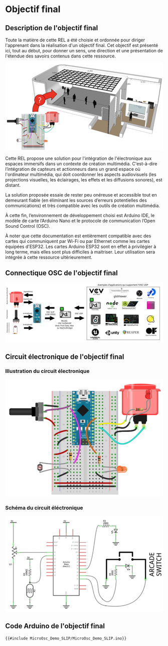 # Objectif final


## Description de l'objectif final

Toute la matière de cette REL a été choisie et ordonnée pour diriger l'apprenant dans la réalisation d'un objectif final. Cet objectif est présenté ici, tout au début, pour donner un sens, une direction et une présentation de l'étendue des savoirs contenus dans cette ressource.

![Comment intégrer l'électronique à un espace immersif?](./integration_electro_espace.png)

Cette REL propose une solution pour l'intégration de l'électronique aux espaces immersifs dans un contexte de création multimédia. C'est-à-dire l’intégration de capteurs et actionneurs dans un grand espace où l'ordinateur multimédia, qui doit coordonner les aspects audiovisuels (les projections visuelles, les éclairages, les effets et les diffusions sonores), est distant. 

La solution proposée essaie de rester peu onéreuse et accessible tout en demeurant fiable (en éliminant les sources d’erreurs potentielles des communications) et très compatible avec les outils de création multimédia.

À cette fin, l’environnement de développement choisi est Arduino IDE, le modèle de carte l’Arduino Nano et le protocole de communication l’Open Sound Control (OSC).

À noter que cette documentation est entièrement compatible avec des cartes qui communiquent par Wi-Fi ou par Ethernet comme les cartes équipées d'ESP32. Les cartes Arduino ESP32 sont en effet à privilégier à long terme, mais elles sont plus difficiles à maitriser. Leur utilisation sera intégrée à cette ressource ultérieurement.

## Connectique OSC de l'objectif final

![Connectique OSC pour un espace immersif](./osc_espace_immersif_connectique.svg)

## Circuit électronique de l'objectif final

### Illustration du circuit électronique

![Illustration du circuit pour l'intégration de l'électronique à un espace immersif](./osc_espace_immersif_illustration.png)

### Schéma du circuit éléctronique

![Schéma du circuit pour l'intégration de l'électronique à un espace immersif](./osc_espace_immersif_schema.png)

## Code Arduino de l'objectif final

```arduino
{{#include MicroOsc_Demo_SLIP/MicroOsc_Demo_SLIP.ino}}
```